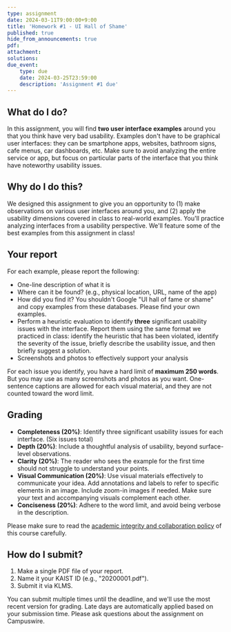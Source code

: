 ```yaml
---
type: assignment
date: 2024-03-11T9:00:00+9:00
title: 'Homework #1 - UI Hall of Shame'
published: true
hide_from_announcements: true
pdf:
attachment:
solutions:
due_event: 
    type: due
    date: 2024-03-25T23:59:00
    description: 'Assignment #1 due'
---
```

## What do I do?
In this assignment, you will find **two user interface examples** around you that you think have very bad usability. Examples don't have to be graphical user interfaces: they can be smartphone apps, websites, bathroom signs, cafe menus, car dashboards, etc. Make sure to avoid analyzing the entire service or app, but focus on particular parts of the interface that you think have noteworthy usability issues.
    
## Why do I do this?
We designed this assignment to give you an opportunity to (1) make observations on various user interfaces around you, and (2) apply the usability dimensions covered in class to real-world examples. You'll practice analyzing interfaces from a usability perspective. We'll feature some of the best examples from this assignment in class!

## Your report
For each example, please report the following:
* One-line description of what it is
* Where can it be found? (e.g., physical location, URL, name of the app)
* How did you find it? You shouldn't Google "UI hall of fame or shame" and copy examples from these databases. Please find your own examples.
* Perform a heuristic evaluation to identify **three** significant usability issues with the interface. Report them using the same format we practiced in class: identify the heuristic that has been violated, identify the severity of the issue, briefly describe the usability issue, and then briefly suggest a solution.
* Screenshots and photos to effectively support your analysis

For each issue you identify, you have a hard limit of **maximum 250 words**. But you may use as many screenshots and photos as you want. One-sentence captions are allowed for each visual material, and they are not counted toward the word limit.
    
## Grading
* **Completeness (20%)**: Identify three significant usability issues for each interface. (Six issues total)
* **Depth (20%)**: Include a thoughtful analysis of usability, beyond surface-level observations.
* **Clarity (20%)**: The reader who sees the example for the first time should not struggle to understand your points.
* **Visual Communication (20%)**: Use visual materials effectively to communicate your idea. Add annotations and labels to refer to specific elements in an image. Include zoom-in images if needed. Make sure your text and accompanying visuals complement each other.
* **Conciseness (20%)**: Adhere to the word limit, and avoid being verbose in the description.
    
Please make sure to read the [academic integrity and collaboration policy](https://hci.cstlab.org/logistics/#academic-integrity-and-collaboration) of this course carefully.
    
## How do I submit?
1. Make a single PDF file of your report.
2. Name it your KAIST ID (e.g., "20200001.pdf").
3. Submit it via KLMS.

You can submit multiple times until the deadline, and we'll use the most recent version for grading. Late days are automatically applied based on your submission time. Please ask questions about the assignment on Campuswire.